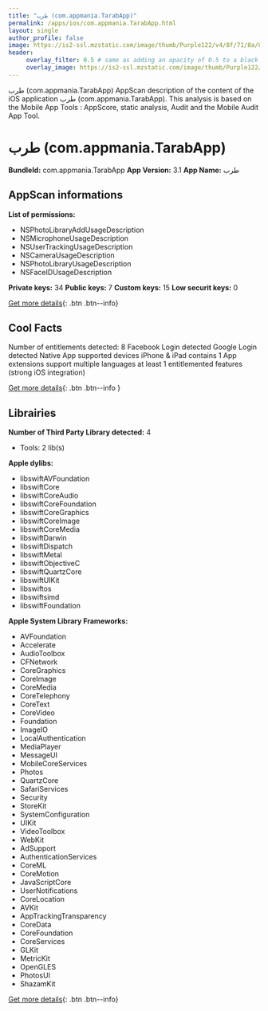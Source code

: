 ```yaml
---
title: "طرب (com.appmania.TarabApp)"
permalink: /apps/ios/com.appmania.TarabApp.html
layout: single
author_profile: false
image: https://is2-ssl.mzstatic.com/image/thumb/Purple122/v4/8f/71/8a/8f718a63-612f-3897-cd5b-0d1ada3fb8e7/AppIcon-0-0-1x_U007emarketing-0-0-0-7-0-0-sRGB-0-0-0-GLES2_U002c0-512MB-85-220-0-0.png/512x512bb.jpg
header: 
     overlay_filter: 0.5 # same as adding an opacity of 0.5 to a black background
     overlay_image: https://is2-ssl.mzstatic.com/image/thumb/Purple122/v4/8f/71/8a/8f718a63-612f-3897-cd5b-0d1ada3fb8e7/AppIcon-0-0-1x_U007emarketing-0-0-0-7-0-0-sRGB-0-0-0-GLES2_U002c0-512MB-85-220-0-0.png/512x512bb.jpg
---
```

طرب (com.appmania.TarabApp) AppScan description of the content of the iOS application طرب (com.appmania.TarabApp). This analysis is based on the Mobile App Tools : AppScore, static analysis, Audit and the Mobile Audit App Tool.

# طرب (com.appmania.TarabApp)

**BundleId:** com.appmania.TarabApp
**App Version:** 3.1
**App Name:** طرب


## AppScan informations 

**List of permissions:** 
- NSPhotoLibraryAddUsageDescription
- NSMicrophoneUsageDescription
- NSUserTrackingUsageDescription
- NSCameraUsageDescription
- NSPhotoLibraryUsageDescription
- NSFaceIDUsageDescription
  
  
**Private keys:** 34
**Public keys:** 7
**Custom keys:** 15
**Low securit keys:** 0
  
[Get more details](/pricing.html){: .btn .btn--info}

## Cool Facts

Number of entitlements detected: 8
Facebook Login detected
Google Login detected
Native App
supported devices iPhone & iPad
contains 1 App extensions
support multiple languages
at least 1 entitlemented features (strong iOS integration)
  
[Get more details](/pricing.html){: .btn .btn--info }

## Librairies 
**Number of Third Party Library detected:** 4
- Tools: 2 lib(s)


**Apple dylibs:**
- libswiftAVFoundation
- libswiftCore
- libswiftCoreAudio
- libswiftCoreFoundation
- libswiftCoreGraphics
- libswiftCoreImage
- libswiftCoreMedia
- libswiftDarwin
- libswiftDispatch
- libswiftMetal
- libswiftObjectiveC
- libswiftQuartzCore
- libswiftUIKit
- libswiftos
- libswiftsimd
- libswiftFoundation


**Apple System Library Frameworks:**
- AVFoundation
- Accelerate
- AudioToolbox
- CFNetwork
- CoreGraphics
- CoreImage
- CoreMedia
- CoreTelephony
- CoreText
- CoreVideo
- Foundation
- ImageIO
- LocalAuthentication
- MediaPlayer
- MessageUI
- MobileCoreServices
- Photos
- QuartzCore
- SafariServices
- Security
- StoreKit
- SystemConfiguration
- UIKit
- VideoToolbox
- WebKit
- AdSupport
- AuthenticationServices
- CoreML
- CoreMotion
- JavaScriptCore
- UserNotifications
- CoreLocation
- AVKit
- AppTrackingTransparency
- CoreData
- CoreFoundation
- CoreServices
- GLKit
- MetricKit
- OpenGLES
- PhotosUI
- ShazamKit


  
[Get more details](/pricing.html){: .btn .btn--info}

